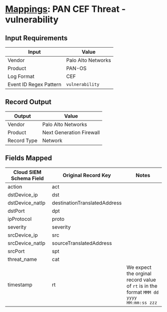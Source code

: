 # [Mappings](README.md): PAN CEF Threat - vulnerability

## Input Requirements

|Input|Value|
|-----|-----|
|Vendor|Palo Alto Networks|
|Product|PAN-OS|
|Log Format|CEF|
|Event ID Regex Pattern|`vulnerability`|

## Record Output

|Output|Value|
|------|-----|
|Vendor|Palo Alto Networks|
|Product|Next Generation Firewall|
|Record Type|Network|

## Fields Mapped

|Cloud SIEM Schema Field|Original Record Key|Notes|
|-----------------------|-------------------|-----|
|action|act||
|dstDevice_ip|dst||
|dstDevice_natIp|destinationTranslatedAddress||
|dstPort|dpt||
|ipProtocol|proto||
|severity|severity||
|srcDevice_ip|src||
|srcDevice_natIp|sourceTranslatedAddress||
|srcPort|spt||
|threat_name|cat||
|timestamp|rt|We expect the orginal record value of `rt` is in the format `MMM dd yyyy HH:mm:ss zzz`|

